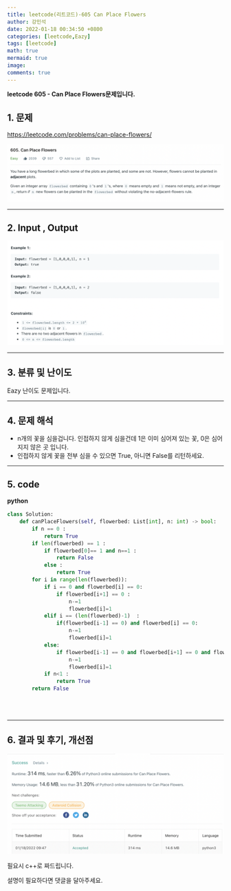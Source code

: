 ```yaml
---
title: leetcode(리트코드)-605 Can Place Flowers
author: 강민석
date: 2022-01-18 00:34:50 +0800
categories: [leetcode,Eazy]
tags: [leetcode]
math: true
mermaid: true
image: 
comments: true
---
```


**leetcode 605 - Can Place Flowers문제입니다.**

## 1. 문제

<https://leetcode.com/problems/can-place-flowers/>

!["None"](/assets/img/sample/leetcode/605/Problem.png)

-----  

## 2. Input , Output

!["None"](/assets/img/sample/leetcode/605/input.png)  

-----  

## 3. 분류 및 난이도

Eazy 난이도 문제입니다.  

-----  

## 4. 문제 해석

- n개의 꽃을 심을겁니다. 인접하지 않게 심을건데 1은 이미 심어져 있는 꽃, 0은 심어지지 않은 곳 입니다.
- 인접하지 않게 꽃을 전부 심을 수 있으면 True, 아니면 False를 리턴하세요.

-----  

## 5. code  


**python**

```python
class Solution:
    def canPlaceFlowers(self, flowerbed: List[int], n: int) -> bool:
        if n == 0 : 
            return True
        if len(flowerbed) == 1 :
            if flowerbed[0]== 1 and n==1 :
                return False
            else : 
                return True
        for i in range(len(flowerbed)):
            if i == 0 and flowerbed[i] == 0:
                if flowerbed[i+1] == 0 :
                    n-=1
                    flowerbed[i]=1
            elif i == (len(flowerbed)-1)  : 
                if(flowerbed[i-1] == 0) and flowerbed[i] == 0: 
                    n-=1
                    flowerbed[i]=1
            else:
                if flowerbed[i-1] == 0 and flowerbed[i+1] == 0 and flowerbed[i]==0 : 
                    n-=1
                    flowerbed[i]=1
            if n<1 : 
                return True
        return False
                    
                
            
```
-----

## 6. 결과 및 후기, 개선점

!["None"](/assets/img/sample/leetcode/605/result.png)  

필요시 c++로 짜드립니다.

설명이 필요하다면 댓글을 달아주세요.
